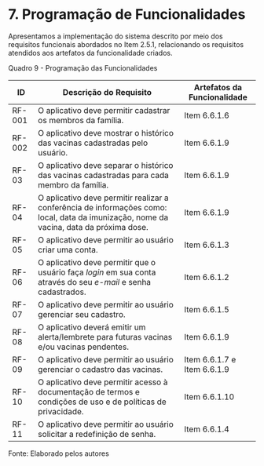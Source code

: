 # 7. Programação de Funcionalidades


Apresentamos a implementação do sistema descrito por meio dos requisitos funcionais abordados no Item 2.5.1, relacionando os requisitos atendidos aos artefatos da funcionalidade criados.

Quadro 9 - Programação das Funcionalidades

|ID       | Descrição do Requisito  | Artefatos da Funcionalidade |
|---------|-------------------------|-----------------------------|
|RF-001   | O aplicativo deve permitir cadastrar os membros da família.  | Item 6.6.1.6 |
|RF-002   | O aplicativo deve mostrar o histórico das vacinas cadastradas pelo usuário. | Item 6.6.1.9 | 
| RF-03   | O aplicativo deve separar o histórico das vacinas cadastradas para cada membro da família.| Item 6.6.1.9 |
| RF-04   | O aplicativo deve permitir realizar a conferência de informações como: local, data da imunização, nome da vacina, data da próxima dose.| Item 6.6.1.9 |
| RF-05   | O aplicativo deve permitir ao usuário criar uma conta. | Item 6.6.1.3 |
| RF-06   | O aplicativo deve permitir que o usuário faça _login_ em sua conta através do seu _e-mail_ e senha cadastrados.| Item 6.6.1.2 |
| RF-07   | O aplicativo deve permitir ao usuário gerenciar seu cadastro. | Item 6.6.1.5 |
| RF-08   | O aplicativo deverá emitir um alerta/lembrete para futuras vacinas e/ou vacinas pendentes.| Item 6.6.1.9 |
| RF-09   | O aplicativo deve permitir ao usuário gerenciar o cadastro das vacinas. | Item 6.6.1.7 e Item 6.6.1.9 |
| RF-10   | O aplicativo deve permitir acesso à documentação de termos e condições de uso e de políticas de privacidade. | Item 6.6.1.10 |
| RF-11   | O aplicativo deve permitir ao usuário solicitar a redefinição de senha. | Item 6.6.1.4|

Fonte: Elaborado pelos autores
